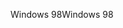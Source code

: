 <span data-ttu-id="6b689-101">Windows 98</span><span class="sxs-lookup"><span data-stu-id="6b689-101">Windows 98</span></span>